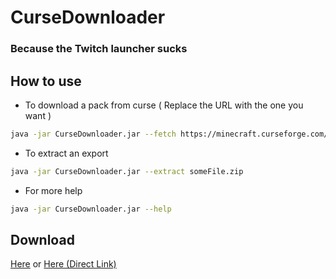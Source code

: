 # CurseDownloader
### Because the Twitch launcher sucks

## How to use

* To download a pack from curse ( Replace the URL with the one you want )
```bash
java -jar CurseDownloader.jar --fetch https://minecraft.curseforge.com/projects/foolcraft/files/2415352
```

* To extract an export
```bash
java -jar CurseDownloader.jar --extract someFile.zip
```
* For more help
```bash
java -jar CurseDownloader.jar --help
```

## Download
[Here](https://mvn.sergal.org/jenkins/job/CurseDownloader/) or [Here (Direct Link)](https://mvn.sergal.org/jenkins/job/CurseDownloader/lastSuccessfulBuild/artifact/target/CurseDownloader-0.0.1-SNAPSHOT.jar)

